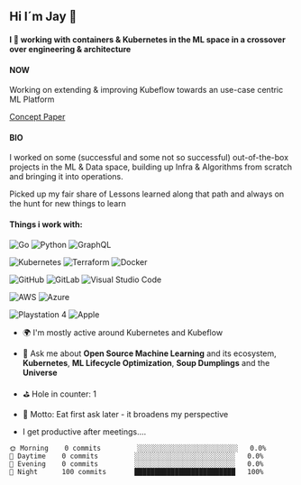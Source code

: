 ## Hi I´m Jay 👋

#### I :yellow_heart: working with containers & Kubernetes in the ML space in a crossover over engineering & architecture

#### NOW
Working on extending & improving Kubeflow towards an use-case centric ML Platform

[Concept Paper](https://docs.google.com/document/d/1GABs13IyMnw_FDDrJHHZ-N99tgnZFP9erL6dHkSl1V8)


#### BIO

I worked on some (successful and some not so successful) out-of-the-box projects in the ML & Data space, building up Infra & Algorithms from scratch and bringing it into operations.

Picked up my fair share of Lessons learned along that path and always on the hunt for new things to learn


#### Things i work with:


![Go](https://img.shields.io/badge/go-%2300ADD8.svg?style=for-the-badge&logo=go&logoColor=white)
![Python](https://img.shields.io/badge/python-3670A0?style=for-the-badge&logo=python&logoColor=ffdd54)
![GraphQL](https://img.shields.io/badge/-GraphQL-E10098?style=for-the-badge&logo=graphql&logoColor=white)

![Kubernetes](https://img.shields.io/badge/kubernetes-%23326ce5.svg?style=for-the-badge&logo=kubernetes&logoColor=white)
![Terraform](https://img.shields.io/badge/terraform-%235835CC.svg?style=for-the-badge&logo=terraform&logoColor=white)
![Docker](https://img.shields.io/badge/docker-%230db7ed.svg?style=for-the-badge&logo=docker&logoColor=white)

![GitHub](https://img.shields.io/badge/github-%23121011.svg?style=for-the-badge&logo=github&logoColor=white)
![GitLab](https://img.shields.io/badge/gitlab-%23181717.svg?style=for-the-badge&logo=gitlab&logoColor=white)
![Visual Studio Code](https://img.shields.io/badge/Visual%20Studio%20Code-0078d7.svg?style=for-the-badge&logo=visual-studio-code&logoColor=white)


![AWS](https://img.shields.io/badge/AWS-%23FF9900.svg?style=for-the-badge&logo=amazon-aws&logoColor=white)
![Azure](https://img.shields.io/badge/azure-%230072C6.svg?style=for-the-badge&logo=microsoftazure&logoColor=white)

![Playstation 4](https://img.shields.io/badge/Playstation%204-003791?style=for-the-badge&logo=playstation-4&logoColor=white)
![Apple](https://img.shields.io/badge/Apple-%23000000.svg?style=for-the-badge&logo=apple&logoColor=white)
<br>



- 🌍 I'm mostly active around Kubernetes and Kubeflow
- 💬 Ask me about **Open Source Machine Learning** and its ecosystem, **Kubernetes**, **ML Lifecycle Optimization**, **Soup Dumplings** and the **Universe**

- ⛳ Hole in counter: 1

- 🌱 Motto: Eat first ask later - it broadens my perspective

- I get productive after meetings....
```text
🌞 Morning    0 commits         ░░░░░░░░░░░░░░░░░░░░░░░░░   0.0% 
🌆 Daytime    0 commits         ░░░░░░░░░░░░░░░░░░░░░░░░░   0.0% 
🌃 Evening    0 commits         ░░░░░░░░░░░░░░░░░░░░░░░░░   0.0% 
🌙 Night      100 commits       █████████████████████████   100%
